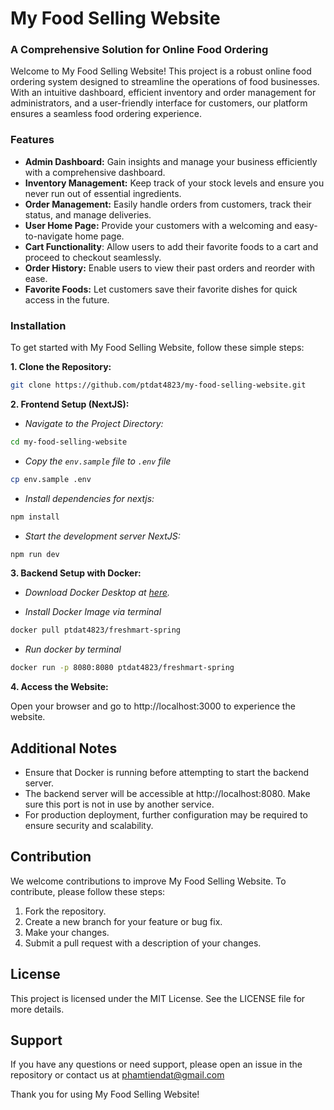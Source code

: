 # My Food Selling Website

### A Comprehensive Solution for Online Food Ordering

Welcome to My Food Selling Website! This project is a robust online food ordering system designed to streamline the operations of food businesses. With an intuitive dashboard, efficient inventory and order management for administrators, and a user-friendly interface for customers, our platform ensures a seamless food ordering experience.

### Features

- **Admin Dashboard:** Gain insights and manage your business efficiently with a comprehensive dashboard.
- **Inventory Management:** Keep track of your stock levels and ensure you never run out of essential ingredients.
- **Order Management:** Easily handle orders from customers, track their status, and manage deliveries.
- **User Home Page:** Provide your customers with a welcoming and easy-to-navigate home page.
- **Cart Functionality**: Allow users to add their favorite foods to a cart and proceed to checkout seamlessly.
- **Order History:** Enable users to view their past orders and reorder with ease.
- **Favorite Foods:** Let customers save their favorite dishes for quick access in the future.

### Installation

To get started with My Food Selling Website, follow these simple steps:

**1. Clone the Repository:**

```bash
git clone https://github.com/ptdat4823/my-food-selling-website.git
```

**2. Frontend Setup (NextJS):**

- _Navigate to the Project Directory:_

```bash
cd my-food-selling-website
```

- _Copy the `env.sample` file to `.env` file_

```bash
cp env.sample .env
```

- _Install dependencies for nextjs:_

```bash
npm install
```

- _Start the development server NextJS:_

```bash
npm run dev
```

**3. Backend Setup with Docker:**

- _Download Docker Desktop at [here](https://www.docker.com/products/docker-desktop/)._

- _Install Docker Image via terminal_

```bash
docker pull ptdat4823/freshmart-spring
```

- _Run docker by terminal_

```bash
docker run -p 8080:8080 ptdat4823/freshmart-spring
```

**4. Access the Website:**

Open your browser and go to http://localhost:3000 to experience the website.

## Additional Notes

- Ensure that Docker is running before attempting to start the backend server.
- The backend server will be accessible at http://localhost:8080. Make sure this port is not in use by another service.
- For production deployment, further configuration may be required to ensure security and scalability.

## Contribution

We welcome contributions to improve My Food Selling Website. To contribute, please follow these steps:

1. Fork the repository.
2. Create a new branch for your feature or bug fix.
3. Make your changes.
4. Submit a pull request with a description of your changes.

## License

This project is licensed under the MIT License. See the LICENSE file for more details.

## Support

If you have any questions or need support, please open an issue in the repository or contact us at phamtiendat@gmail.com

Thank you for using My Food Selling Website!
